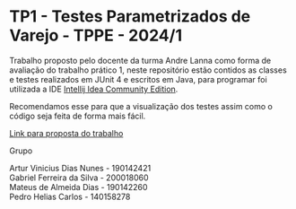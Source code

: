 # TP1 - Testes Parametrizados de Varejo - TPPE - 2024/1

Trabalho proposto pelo docente da turma Andre Lanna como forma de avaliação do trabalho prático 1, neste repositório estão contidos as classes e testes realizados em JUnit 4 e escritos em Java, para programar foi utilizada a IDE [Intellij Idea Community Edition](https://www.jetbrains.com/idea/download/).

Recomendamos esse para que a visualização dos testes assim como o código seja feita de forma mais fácil.

[Link para proposta do trabalho](https://github.com/andrelanna/fga0242/tree/master/TP)

Grupo

Artur Vinicius Dias Nunes - 190142421<br>
Gabriel Ferreira da Silva - 200018060<br>
Mateus de Almeida Dias - 190142260<br>
Pedro Helias Carlos - 140158278<br>
